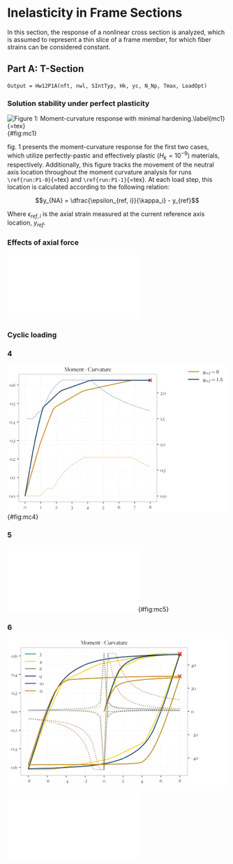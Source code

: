 Inelasticity in Frame Sections
==============================

In this section, the response of a nonlinear cross section is analyzed,
which is assumed to represent a thin slice of a frame member, for which
fiber strains can be considered constant.

Part A: T-Section
-----------------

``` {.matlab}
Output = Hw12P1A(nft, nwl, SIntTyp, Hk, yc, N_Np, Tmax, LoadOpt)
```

### Solution stability under perfect plasticity

![Figure 1: Moment-curvature response with minimal
hardening.`\label{mc1}`{=tex}](docs/img/p1/moment-curvature-1.png){#fig:mc1}

fig. 1 presents the moment-curvature response for the first two cases,
which utilize perfectly-pastic and effectively plastic ($H_k = 10^{-9}$)
materials, respectively. Additionally, this figure tracks the movement
of the neutral axis location throughout the moment curvature analysis
for runs `\ref{run:P1-0}`{=tex} and `\ref{run:P1-1}`{=tex}. At each load
step, this location is calculated according to the following relation:

$$y_{NA} = \dfrac{\epsilon_{ref, i}}{\kappa_i} - y_{ref}$$

Where $\epsilon_{ref, i}$ is the axial strain measured at the current
reference axis location, $y_{ref}$.

### Effects of axial force

![](docs/img/p1/moment-curvature-2.pdf)

### Cyclic loading

### 4

![](docs/img/p1/moment-curvature-4.png){#fig:mc4}

### 5

![](docs/img/p1/moment-curvature-5.pdf){#fig:mc5}

### 6

![Cyclic response.](docs/img/p1/moment-curvature-6.png)

![](docs/img/p1/n-m-all.pdf)
